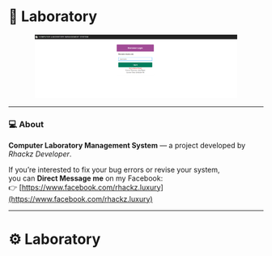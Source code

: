 ﻿# 🧪 Laboratory

<p align="center">
  <a href="https://raw.githubusercontent.com/Rhackzlux/CLM/main/a.png" target="_blank">
    <img src="https://raw.githubusercontent.com/Rhackzlux/CLM/main/a.png" alt="Computer Laboratory Management System" width="400">
  </a>
</p>

---

### 💻 About
**Computer Laboratory Management System** — a project developed by *Rhackz Developer*.

If you’re interested to fix your bug errors or revise your system,  
you can **Direct Message me** on my Facebook:  
👉 [https://www.facebook.com/rhackz.luxury](https://www.facebook.com/rhackz.luxury)

---

# ⚙️ Laboratory



